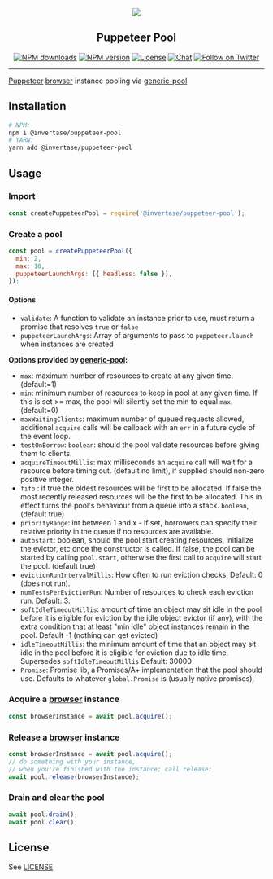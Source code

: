 <p align="center">
  <a href="https://invertase.io">
    <img src="https://static.invertase.io/assets/invertase-logo-small.png"><br/>
  </a>
  <h2 align="center">Puppeteer Pool</h2>
</p>

<p align="center">
  <a href="https://www.npmjs.com/package/@invertase/puppeteer-pool"><img src="https://img.shields.io/npm/dm/@invertase/puppeteer-pool.svg?style=flat-square" alt="NPM downloads"></a>
  <a href="https://www.npmjs.com/package/@invertase/puppeteer-pool"><img src="https://img.shields.io/npm/v/@invertase/puppeteer-pool.svg?style=flat-square" alt="NPM version"></a>
  <a href="/LICENSE"><img src="https://img.shields.io/npm/l/@invertase/puppeteer-pool.svg?style=flat-square" alt="License"></a>
  <a href="https://discord.gg/C9aK28N"><img src="https://img.shields.io/discord/295953187817521152.svg?logo=discord&style=flat-square&colorA=7289da&label=discord" alt="Chat"></a>
  <a href="https://twitter.com/invertaseio"><img src="https://img.shields.io/twitter/follow/invertaseio.svg?style=social&label=Follow" alt="Follow on Twitter"></a>
</p>

----

[Puppeteer](https://github.com/GoogleChrome/puppeteer) [browser](https://github.com/GoogleChrome/puppeteer/blob/master/docs/api.md#class-browser) instance pooling via [generic-pool](https://github.com/coopernurse/node-pool)

## Installation

```bash
# NPM:
npm i @invertase/puppeteer-pool
# YARN:
yarn add @invertase/puppeteer-pool
```

## Usage

### Import

```js
const createPuppeteerPool = require('@invertase/puppeteer-pool');
```

### Create a pool

```js
const pool = createPuppeteerPool({
  min: 2,
  max: 10,
  puppeteerLaunchArgs: [{ headless: false }],
});
```

#### Options

- `validate`: A function to validate an instance prior to use, must return a promise that resolves `true` or `false`
- `puppeteerLaunchArgs`: Array of arguments to pass to `puppeteer.launch` when instances are created

**Options provided by [generic-pool](https://github.com/coopernurse/node-pool/blob/master/README.md#documentation):**
- `max`: maximum number of resources to create at any given time. (default=1)
- `min`: minimum number of resources to keep in pool at any given time. If this is set >= max, the pool will silently set the min to equal `max`. (default=0)
- `maxWaitingClients`: maximum number of queued requests allowed, additional `acquire` calls will be callback with an `err` in a future cycle of the event loop.
- `testOnBorrow`: `boolean`: should the pool validate resources before giving them to clients.
- `acquireTimeoutMillis`: max milliseconds an `acquire` call will wait for a resource before timing out. (default no limit), if supplied should non-zero positive integer.
- `fifo` : if true the oldest resources will be first to be allocated. If false the most recently released resources will be the first to be allocated. This in effect turns the pool's behaviour from a queue into a stack. `boolean`, (default true)
- `priorityRange`: int between 1 and x - if set, borrowers can specify their relative priority in the queue if no resources are available.
- `autostart`: boolean, should the pool start creating resources, initialize the evictor, etc once the constructor is called. If false, the pool can be started by calling `pool.start`, otherwise the first call to `acquire` will start the pool. (default true)
- `evictionRunIntervalMillis`: How often to run eviction checks. Default: 0 (does not run).
- `numTestsPerEvictionRun`: Number of resources to check each eviction run.  Default: 3.
- `softIdleTimeoutMillis`: amount of time an object may sit idle in the pool before it is eligible for eviction by the idle object evictor (if any), with the extra condition that at least "min idle" object instances remain in the pool. Default -1 (nothing can get evicted)
- `idleTimeoutMillis`: the minimum amount of time that an object may sit idle in the pool before it is eligible for eviction due to idle time. Supersedes `softIdleTimeoutMillis` Default: 30000
- `Promise`: Promise lib, a Promises/A+ implementation that the pool should use. Defaults to whatever `global.Promise` is (usually native promises).

### Acquire a [browser](https://github.com/GoogleChrome/puppeteer/blob/master/docs/api.md#class-browser) instance

```js
const browserInstance = await pool.acquire();
```

### Release a [browser](https://github.com/GoogleChrome/puppeteer/blob/master/docs/api.md#class-browser) instance

```js
const browserInstance = await pool.acquire();
// do something with your instance,
// when you're finished with the instance; call release:
await pool.release(browserInstance);
```

### Drain and clear the pool

```js
await pool.drain();
await pool.clear();
```


## License

See [LICENSE](/LICENSE)
